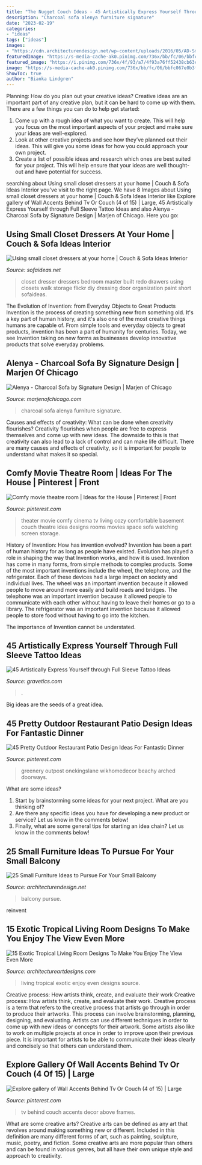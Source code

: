 ```yaml
---
title: "The Nugget Couch Ideas - 45 Artistically Express Yourself Through Full Sleeve Tattoo Ideas"
description: "Charcoal sofa alenya furniture signature"
date: "2023-02-19"
categories:
- "ideas"
tags: ["ideas"]
images:
- "https://cdn.architecturendesign.net/wp-content/uploads/2016/05/AD-Small-Furniture-Ideas-to-Pursue-For-Your-Small-Balcony-18.jpg"
featuredImage: "https://s-media-cache-ak0.pinimg.com/736x/bb/fc/06/bbfc067e0b3fc43f7ba16c395c6c4f7b.jpg"
featured_image: "https://i.pinimg.com/736x/4f/93/a7/4f93a76ff52438cb63cc3fbcbad02f4a.jpg"
image: "https://s-media-cache-ak0.pinimg.com/736x/bb/fc/06/bbfc067e0b3fc43f7ba16c395c6c4f7b.jpg"
ShowToc: true
author: "Bianka Lindgren"
---
```



Planning: How do you plan out your creative ideas?
Creative ideas are an important part of any creative plan, but it can be hard to come up with them. 
There are a few things you can do to help get started:

1. Come up with a rough idea of what you want to create. This will help you focus on the most important aspects of your project and make sure your ideas are well-explored. 
2. Look at other creative projects and see how they’ve planned out their ideas. This will give you some ideas for how you could approach your own project. 
3. Create a list of possible ideas and research which ones are best suited for your project. This will help ensure that your ideas are well thought-out and have potential for success.

	

		
searching about Using small closet dressers at your home | Couch &amp; Sofa Ideas Interior you've visit to the right page. We have 8 Images about Using small closet dressers at your home | Couch &amp; Sofa Ideas Interior like Explore gallery of Wall Accents Behind Tv Or Couch (4 of 15) | Large, 45 Artistically Express Yourself through Full Sleeve Tattoo Ideas and also Alenya - Charcoal Sofa by Signature Design | Marjen of Chicago. Here you go:
		
    
## Using Small Closet Dressers At Your Home | Couch &amp; Sofa Ideas Interior

<img loading=lazy src="http://sofaideas.net/wp-content/uploads/2014/11/bedroom-closet-dressers.jpg" onerror="this.onerror=null;this.src='https://tse4.mm.bing.net/th?id=OIP.kedjXZmvgMe8393yEHmRkwHaLG&amp;pid=15.1';" alt="Using small closet dressers at your home | Couch &amp; Sofa Ideas Interior">

_Source: sofaideas.net_

>closet dresser dressers bedroom master built redo drawers using closets walk storage flickr diy dressing door organization paint short sofaideas. 

	

The Evolution of Invention: from Everyday Objects to Great Products
Invention is the process of creating something new from something old. It's a key part of human history, and it's also one of the most creative things humans are capable of. From simple tools and everyday objects to great products, invention has been a part of humanity for centuries. Today, we see Invention taking on new forms as businesses develop innovative products that solve everyday problems.

    
## Alenya - Charcoal Sofa By Signature Design | Marjen Of Chicago

<img loading=lazy src="http://www.marjenofchicago.com/sites/default/files/16601-MOOD.jpg" onerror="this.onerror=null;this.src='https://tse4.mm.bing.net/th?id=OIP.fR-l0_AWHIzqbu87WgKFwQHaI_&amp;pid=15.1';" alt="Alenya - Charcoal Sofa by Signature Design | Marjen of Chicago">

_Source: marjenofchicago.com_

>charcoal sofa alenya furniture signature. 

	

Causes and effects of creativity: What can be done when creativity flourishes?
Creativity flourishes when people are free to express themselves and come up with new ideas. The downside to this is that creativity can also lead to a lack of control and can make life difficult. There are many causes and effects of creativity, so it is important for people to understand what makes it so special.

    
## Comfy Movie Theatre Room | Ideas For The House | Pinterest | Front

<img loading=lazy src="https://s-media-cache-ak0.pinimg.com/736x/bb/fc/06/bbfc067e0b3fc43f7ba16c395c6c4f7b.jpg" onerror="this.onerror=null;this.src='https://tse4.mm.bing.net/th?id=OIP.lpti8S8mXT0zv4v3B2UaOgHaE7&amp;pid=15.1';" alt="Comfy movie theatre room | Ideas for the House | Pinterest | Front">

_Source: pinterest.com_

>theater movie comfy cinema tv living cozy comfortable basement couch theatre idea designs rooms movies space sofa watching screen storage. 

	

History of Invention: How has invention evolved?
Invention has been a part of human history for as long as people have existed. Evolution has played a role in shaping the way that Invention works, and how it is used. Invention has come in many forms, from simple methods to complex products. 
Some of the most important inventions include the wheel, the telephone, and the refrigerator. Each of these devices had a large impact on society and individual lives. The wheel was an important invention because it allowed people to move around more easily and build roads and bridges. The telephone was an important invention because it allowed people to communicate with each other without having to leave their homes or go to a library. The refrigerator was an important invention because it allowed people to store food without having to go into the kitchen. 

The importance of Invention cannot be understated.

    
## 45 Artistically Express Yourself Through Full Sleeve Tattoo Ideas

<img loading=lazy src="https://www.gravetics.com/wp-content/uploads/2017/04/sleevetattoo-femaletattooartist-tattoo-tattoos-customtattooing-fullsleevetattoo-1024x1024.jpg" onerror="this.onerror=null;this.src='https://tse2.mm.bing.net/th?id=OIP.4_qAQQYqTFAhbrjR-m42UAHaHa&amp;pid=15.1';" alt="45 Artistically Express Yourself through Full Sleeve Tattoo Ideas">

_Source: gravetics.com_

>. 

	

Big ideas are the seeds of a great idea.

    
## 45 Pretty Outdoor Restaurant Patio Design Ideas For Fantastic Dinner

<img loading=lazy src="https://i.pinimg.com/736x/4f/93/a7/4f93a76ff52438cb63cc3fbcbad02f4a.jpg" onerror="this.onerror=null;this.src='https://tse4.mm.bing.net/th?id=OIP.m7q54ADAPtHgA7a407tfOwHaJ9&amp;pid=15.1';" alt="45 Pretty Outdoor Restaurant Patio Design Ideas For Fantastic Dinner">

_Source: pinterest.com_

>greenery outpost onekingslane wikhomedecor beachy arched doorways. 

	

What are some ideas?
1. Start by brainstorming some ideas for your next project. What are you thinking of?
2. Are there any specific ideas you have for developing a new product or service? Let us know in the comments below!
3. Finally, what are some general tips for starting an idea chain? Let us know in the comments below!

    
## 25 Small Furniture Ideas To Pursue For Your Small Balcony

<img loading=lazy src="https://cdn.architecturendesign.net/wp-content/uploads/2016/05/AD-Small-Furniture-Ideas-to-Pursue-For-Your-Small-Balcony-18.jpg" onerror="this.onerror=null;this.src='https://tse4.mm.bing.net/th?id=OIP.vhQssbbeqSqVn_7CN-wKZwHaLH&amp;pid=15.1';" alt="25 Small Furniture Ideas to Pursue For Your Small Balcony">

_Source: architecturendesign.net_

>balcony pursue. 

	

reinvent

    
## 15 Exotic Tropical Living Room Designs To Make You Enjoy The View Even More

<img loading=lazy src="https://www.architectureartdesigns.com/wp-content/uploads/2015/01/15-Exotic-Tropical-Living-Room-Designs-To-Make-You-Enjoy-The-View-Even-More-1-630x962.jpg" onerror="this.onerror=null;this.src='https://tse1.mm.bing.net/th?id=OIP.in3sryT9cQ9Ofi3w81qXeQHaLT&amp;pid=15.1';" alt="15 Exotic Tropical Living Room Designs To Make You Enjoy The View Even More">

_Source: architectureartdesigns.com_

>living tropical exotic enjoy even designs source. 

	

Creative process: How artists think, create, and evaluate their work
Creative process: How artists think, create, and evaluate their work.
Creative process is a term that refers to the creative process that artists go through in order to produce their artworks. This process can involve brainstorming, planning, designing, and evaluating. Artists can use different techniques in order to come up with new ideas or concepts for their artwork. Some artists also like to work on multiple projects at once in order to improve upon their previous piece. It is important for artists to be able to communicate their ideas clearly and concisely so that others can understand them.

    
## Explore Gallery Of Wall Accents Behind Tv Or Couch (4 Of 15) | Large

<img loading=lazy src="https://i.pinimg.com/736x/a6/ce/d1/a6ced1809674ab60d954adf5782f4d97.jpg" onerror="this.onerror=null;this.src='https://tse4.mm.bing.net/th?id=OIP.ERJZu1S-1jBJL2sePG61OwHaJ3&amp;pid=15.1';" alt="Explore gallery of Wall Accents Behind Tv Or Couch (4 of 15) | Large">

_Source: pinterest.com_

>tv behind couch accents decor above frames. 

	

What are some creative arts?
Creative arts can be defined as any art that revolves around making something new or different. Included in this definition are many different forms of art, such as painting, sculpture, music, poetry, and fiction. Some creative arts are more popular than others and can be found in various genres, but all have their own unique style and approach to creativity.

